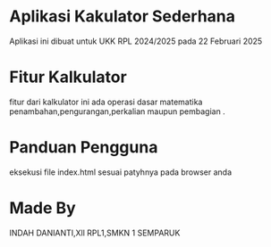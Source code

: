 # Aplikasi Kakulator Sederhana
Aplikasi ini dibuat untuk UKK RPL 2024/2025 pada 22 Februari 2025

# Fitur Kalkulator
fitur dari kalkulator ini ada operasi dasar matematika penambahan,pengurangan,perkalian maupun pembagian .

# Panduan Pengguna
eksekusi file index.html sesuai patyhnya pada browser anda

# Made By
INDAH DANIANTI,Xll RPL1,SMKN 1 SEMPARUK

